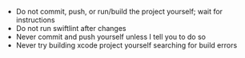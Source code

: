 - Do not commit, push, or run/build the project yourself; wait for instructions
- Do not run swiftlint after changes
- Never commit and push yourself unless I tell you to do so
- Never try building xcode project yourself searching for build errors